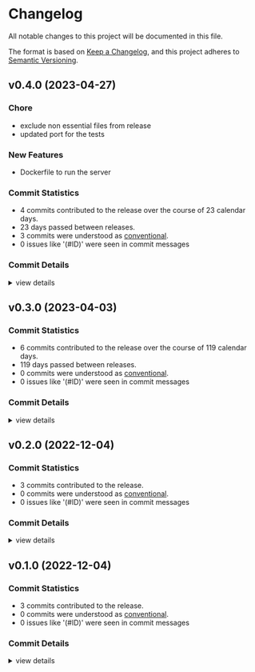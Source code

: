 # Changelog

All notable changes to this project will be documented in this file.

The format is based on [Keep a Changelog](https://keepachangelog.com/en/1.0.0/),
and this project adheres to [Semantic Versioning](https://semver.org/spec/v2.0.0.html).

## v0.4.0 (2023-04-27)

### Chore

 - <csr-id-0e2536ffb35123af9be264027f21b430f68ccc9d/> exclude non essential files from release
 - <csr-id-2894e5810681167b9a5975fde6a0d9f8647b0fa7/> updated port for the tests

### New Features

 - <csr-id-60752cb400dda3dbb0b4fcd770f1f2328f5f097f/> Dockerfile to run the server

### Commit Statistics

<csr-read-only-do-not-edit/>

 - 4 commits contributed to the release over the course of 23 calendar days.
 - 23 days passed between releases.
 - 3 commits were understood as [conventional](https://www.conventionalcommits.org).
 - 0 issues like '(#ID)' were seen in commit messages

### Commit Details

<csr-read-only-do-not-edit/>

<details><summary>view details</summary>

 * **Uncategorized**
    - Exclude non essential files from release ([`0e2536f`](https://github.com/ssoudan/oss-vizier/commit/0e2536ffb35123af9be264027f21b430f68ccc9d))
    - Updated port for the tests ([`2894e58`](https://github.com/ssoudan/oss-vizier/commit/2894e5810681167b9a5975fde6a0d9f8647b0fa7))
    - Dockerfile to run the server ([`60752cb`](https://github.com/ssoudan/oss-vizier/commit/60752cb400dda3dbb0b4fcd770f1f2328f5f097f))
    - [version] -> 0.4.0 ([`5f6cf61`](https://github.com/ssoudan/oss-vizier/commit/5f6cf6123aa699ae1bbf73691f25dd91f26b854a))
</details>

## v0.3.0 (2023-04-03)

### Commit Statistics

<csr-read-only-do-not-edit/>

 - 6 commits contributed to the release over the course of 119 calendar days.
 - 119 days passed between releases.
 - 0 commits were understood as [conventional](https://www.conventionalcommits.org).
 - 0 issues like '(#ID)' were seen in commit messages

### Commit Details

<csr-read-only-do-not-edit/>

<details><summary>view details</summary>

 * **Uncategorized**
    - [fmt] ([`6d38c9f`](https://github.com/ssoudan/oss-vizier/commit/6d38c9f7be4523f8c6d02e970b63ddce9209cece))
    - [deps] updated ([`0d64f80`](https://github.com/ssoudan/oss-vizier/commit/0d64f80bf2dec47e055fabbb055703bab461f1bf))
    - [fix] docrs ([`6ab4b65`](https://github.com/ssoudan/oss-vizier/commit/6ab4b65d9a95a3236f3953866cf56f28875e767f))
    - [fix] tests ([`4de5613`](https://github.com/ssoudan/oss-vizier/commit/4de561382d609d78a51a9409aa15fd7eb61b84a3))
    - [fix] run_server ([`8efb306`](https://github.com/ssoudan/oss-vizier/commit/8efb306799e5002dfaab1a60fad8b9ee900dc885))
    - [version] -> 0.3.0 ([`743b61d`](https://github.com/ssoudan/oss-vizier/commit/743b61d5c9271df3c6a42f5220d98ef2a141abb0))
</details>

## v0.2.0 (2022-12-04)

### Commit Statistics

<csr-read-only-do-not-edit/>

 - 3 commits contributed to the release.
 - 0 commits were understood as [conventional](https://www.conventionalcommits.org).
 - 0 issues like '(#ID)' were seen in commit messages

### Commit Details

<csr-read-only-do-not-edit/>

<details><summary>view details</summary>

 * **Uncategorized**
    - [+] More generic constructor ([`c55c3f1`](https://github.com/ssoudan/oss-vizier/commit/c55c3f19d9560beb2b2a219b7d0c8c19bc28123a))
    - [+] removed unused option ([`8ca7a88`](https://github.com/ssoudan/oss-vizier/commit/8ca7a887c2186c6b63babb5eacd8f1401d994cc2))
    - [version] -> 0.2.0 ([`695a14c`](https://github.com/ssoudan/oss-vizier/commit/695a14c5a3fb45c36066056c3cbe7105dfdb503d))
</details>

## v0.1.0 (2022-12-04)

### Commit Statistics

<csr-read-only-do-not-edit/>

 - 3 commits contributed to the release.
 - 0 commits were understood as [conventional](https://www.conventionalcommits.org).
 - 0 issues like '(#ID)' were seen in commit messages

### Commit Details

<csr-read-only-do-not-edit/>

<details><summary>view details</summary>

 * **Uncategorized**
    - [deps] updated ([`5002c12`](https://github.com/ssoudan/oss-vizier/commit/5002c124123749791d1a1d692f135cd0fa3ba22d))
    - [fix] build ([`3f10a7a`](https://github.com/ssoudan/oss-vizier/commit/3f10a7a0a4ef95df5adca4fbdcda2328efc7fca5))
    - [init] ([`f4b111b`](https://github.com/ssoudan/oss-vizier/commit/f4b111b1cf0d020fa3448bc63afd1cda65aba8f7))
</details>

